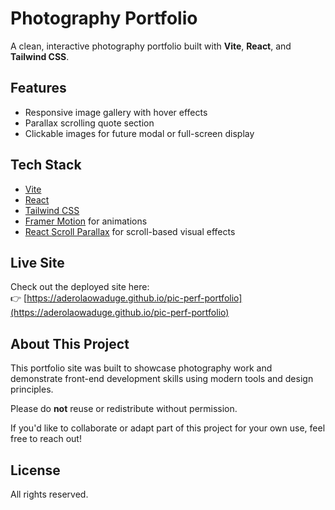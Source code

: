 # Photography Portfolio

A clean, interactive photography portfolio built with **Vite**, **React**, and **Tailwind CSS**.

## Features

- Responsive image gallery with hover effects  
- Parallax scrolling quote section  
- Clickable images for future modal or full-screen display

## Tech Stack

- [Vite](https://vitejs.dev/)
- [React](https://reactjs.org/)
- [Tailwind CSS](https://tailwindcss.com/)
- [Framer Motion](https://www.framer.com/motion/) for animations
- [React Scroll Parallax](https://github.com/jscottsmith/react-scroll-parallax) for scroll-based visual effects

## Live Site

Check out the deployed site here:  
👉 [https://aderolaowaduge.github.io/pic-perf-portfolio](https://aderolaowaduge.github.io/pic-perf-portfolio)  


## About This Project

This portfolio site was built to showcase photography work and demonstrate front-end development skills using modern tools and design principles.

Please do **not** reuse or redistribute without permission.

If you'd like to collaborate or adapt part of this project for your own use, feel free to reach out!

## License

All rights reserved.
